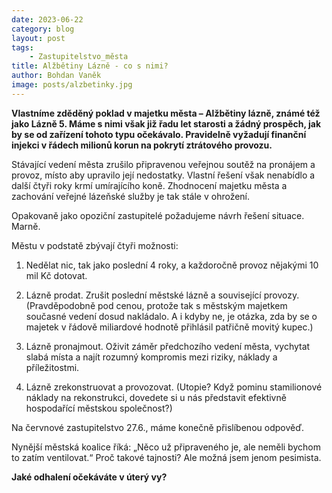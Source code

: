 ```yaml
---
date: 2023-06-22
category: blog
layout: post
tags:
    - Zastupitelstvo_města
title: Alžbětiny Lázně - co s nimi?
author: Bohdan Vaněk
image: posts/alzbetinky.jpg
---
```


**Vlastníme zděděný poklad v majetku města – Alžbětiny lázně, známé též jako Lázně 5. Máme s nimi však již řadu let starosti a žádný prospěch, jak by se od zařízení tohoto typu očekávalo. Pravidelně vyžadují finanční injekci v řádech milionů korun na pokrytí ztrátového provozu.**

Stávající vedení města zrušilo připravenou veřejnou soutěž na pronájem a provoz, místo aby upravilo její nedostatky. Vlastní řešení však nenabídlo a další čtyři roky krmí umírajícího koně. Zhodnocení majetku města a zachování veřejné lázeňské služby  je tak stále v ohrožení.

Opakovaně jako opoziční zastupitelé požadujeme návrh řešení situace. Marně.

Městu v podstatě zbývají čtyři možnosti:

1.  Nedělat nic, tak jako poslední 4 roky, a každoročně provoz nějakými 10 mil Kč dotovat.
    
2.  Lázně prodat. Zrušit poslední městské lázně a související provozy. (Pravděpodobně pod cenou, protože tak s městským majetkem současné vedení dosud nakládalo. A i kdyby ne, je otázka, zda by se o majetek v řádově miliardové hodnotě přihlásil patřičně movitý kupec.)
    
3.  Lázně pronajmout. Oživit záměr předchozího vedení města, vychytat slabá místa a najít rozumný kompromis mezi riziky, náklady a příležitostmi.
    
4.  Lázně zrekonstruovat a provozovat. (Utopie? Když pominu stamilionové náklady na rekonstrukci, dovedete si u nás představit efektivně hospodařící městskou společnost?)
    

Na červnové zastupitelstvo 27.6., máme konečně přislíbenou odpověď.

Nynější městská koalice říká: „Něco už připraveného je, ale neměli bychom to zatím ventilovat.“ Proč takové tajnosti? Ale možná jsem jenom pesimista.

**Jaké odhalení očekáváte v úterý vy?**
